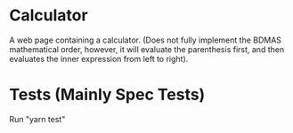 # Calculator
A web page containing a calculator. (Does not fully implement the BDMAS mathematical order, however, it will evaluate the parenthesis first, and then evaluates the inner expression from left to right).

# Tests (Mainly Spec Tests)

Run "yarn test"
